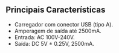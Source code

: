 ## Principais Características

* Carregador com conector USB (tipo A).
* Amperagem de saída até 2500mA.
* Entrada: AC 100V-240V.
* Saída: DC 5V ± 0.25V, 2500mA.
